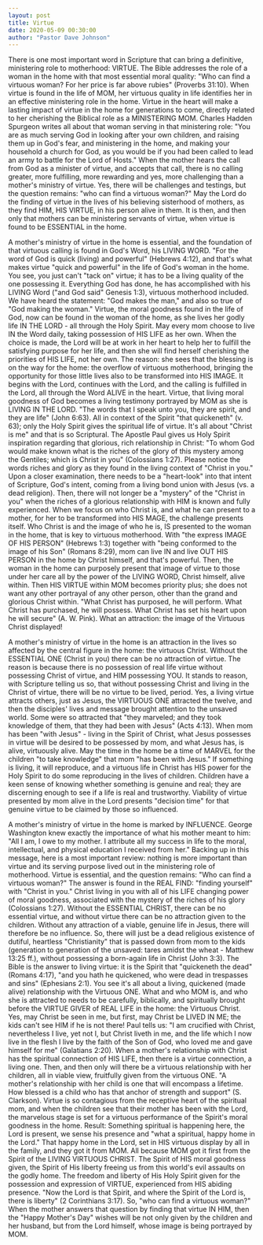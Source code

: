 ```yaml
---
layout: post
title: Virtue
date: 2020-05-09 00:30:00
author: "Pastor Dave Johnson"
---
```


There is one most important word in Scripture that can bring a definitive, ministering role to motherhood: VIRTUE.   The Bible addresses the role of a woman in the home with that most essential moral quality: "Who can find a virtuous woman?  For her price is far above rubies" (Proverbs 31:10).  When virtue is found in the life of MOM, her virtuous quality in life identifies her in an effective ministering role in the home.  Virtue in the heart will make a lasting impact of virtue in the home for generations to come, directly related to her cherishing the Biblical role as a MINISTERING MOM.  Charles Hadden Spurgeon writes all about that woman serving in that ministering role: "You are as much serving God in looking after your own children, and raising them up in God's fear, and ministering in the home, and making your household a church for God, as you would be if you had been called to lead an army to battle for the Lord of Hosts."  When the mother hears the call from God as a minister of virtue, and accepts that call, there is no calling greater, more fulfilling, more rewarding and yes, more challenging than a mother's ministry of virtue.  Yes, there will be challenges and testings, but the question remains:  "who can find a virtuous woman?"  May the Lord do the finding of virtue in the lives of his believing sisterhood of mothers, as they find HIM, HIS VIRTUE, in his person alive in them.  It is then, and then only that mothers can be ministering servants of virtue, when virtue is found to be ESSENTIAL in the home. 

A mother's ministry of virtue in the home is essential, and the foundation of that virtuous calling is found in God's Word, his LIVING WORD.  "For the word of God is quick (living) and powerful" (Hebrews 4:12), and that's what makes virtue "quick and powerful" in the life of God's woman in the home.  You see, you just can't "tack on" virtue; it has to be a living quality of the one possessing it.  Everything God has done, he has accomplished with his LIVING Word ("and God said" Genesis 1:3), virtuous motherhood included.  We have heard the statement: "God makes the man," and also so true of "God making the woman."  Virtue, the moral goodness found in the life of God, now can be found in the woman of the home, as she lives her godly life IN THE LORD - all through the Holy Spirit.  May every mom choose to live IN the Word daily, taking possession of HIS LIFE as her own.  When the choice is made, the Lord will be at work in her heart to help her to fulfill the satisfying purpose for her life, and then she will find herself cherishing the priorities of HIS LIFE, not her own.  The reason: she sees that the blessing is on the way for the home: the overflow of virtuous motherhood, bringing the opportunity for those little lives also to be transformed into HIS IMAGE.  It begins with the Lord, continues with the Lord, and the calling is fulfilled in the Lord, all through the Word ALIVE in the heart.  Virtue, that living moral goodness of God becomes a living testimony portrayed by MOM as she is LIVING IN THE LORD. "The words that I speak unto you, they are spirit, and they are life" (John 6:63).  All in context of the Spirit "that quickeneth" (v. 63); only the Holy Spirit gives the spiritual life of virtue.   It's all about "Christ is me" and that is so Scriptural.  The Apostle Paul gives us Holy Spirit inspiration regarding that glorious, rich relationship in Christ:  "To whom God would make known what is the riches of the glory of this mystery among the Gentiles; which is Christ in you" (Colossians 1:27).  Please notice the words riches and glory as they found in the living context of "Christ in you."   Upon a closer examination, there needs to be a "heart-look" into that intent of Scripture, God's intent, coming from a living bond union with Jesus (vs. a dead religion).  Then, there will not longer be a "mystery" of the "Christ in you" when the riches of a glorious relationship with HIM is known and fully experienced.   When we focus on who Christ is, and what he can present to a mother, for her to be transformed into HIS MAGE, the challenge presents itself.  Who Christ is and the image of who he is, IS presented to the woman in the home, that is key to virtuous motherhood.  With "the express IMAGE OF HIS PERSON" (Hebrews 1:3) together with "being conformed to the image of his Son" (Romans 8:29), mom can live IN and live OUT HIS PERSON in the home by Christ himself, and that's powerful.   Then, the woman in the home can purposely present that image of virtue to those under her care all by the power of the LIVING WORD, Christ himself, alive within.  Then HIS VIRTUE within MOM becomes priority plus; she does not want any other portrayal of any other person, other than the grand and glorious Christ within.   "What Christ has purposed, he will perform.  What Christ has purchased, he will possess.  What Christ has set his heart upon he will secure" (A. W. Pink).  What an attraction: the image of the Virtuous Christ displayed! 

A mother's ministry of virtue in the home is an attraction in the lives so affected by the central figure in the home: the virtuous Christ. Without the ESSENTIAL ONE (Christ in you) there can be no attraction of virtue.  The reason is because there is no possession of real life virtue without possessing Christ of virtue, and HIM possessing YOU.  It stands to reason, with Scripture telling us so, that without possessing Christ and living in the Christ of virtue, there will be no virtue to be lived, period.  Yes, a living virtue attracts others, just as Jesus, the VIRTUOUS ONE attracted the twelve, and then the disciples' lives and message brought attention to the unsaved world.  Some were so attracted that "they marveled; and they took knowledge of them, that they had been with Jesus" (Acts 4:13).  When mom has been "with Jesus" - living in the Spirit of Christ, what Jesus possesses in virtue will be desired to be possessed by mom, and what Jesus has, is alive, virtuously alive.  May the time in the home be a time of MARVEL for the children "to take knowledge" that mom "has been with Jesus."   If something is living, it will reproduce, and a virtuous life in Christ has HIS power for the Holy Spirit to do some reproducing in the lives of children.   Children have a keen sense of knowing whether something is genuine and real; they are discerning enough to see if a life is real and trustworthy.  Viability of virtue presented by mom alive in the Lord presents "decision time" for that genuine virtue to be claimed by those so influenced. 

A mother's ministry of virtue in the home is marked by INFLUENCE.  George Washington knew exactly the importance of what his mother meant to him: "All I am, I owe to my mother.  I attribute all my success in life to the moral, intellectual, and physical education I received from her."  Backing up in this message, here is a most important review: nothing is more important than virtue and its serving purpose lived out in the ministering role of motherhood.  Virtue is essential, and the question remains: "Who can find a virtuous woman?"  The answer is found in the REAL FIND: "finding yourself" with "Christ in you."   Christ living in you with all of his LIFE changing power of moral goodness, associated with the mystery of the riches of his glory (Colossians 1:27).  Without the ESSENTIAL CHRIST, there can be no essential virtue, and without virtue there can be no attraction given to the children.  Without any attraction of a viable, genuine life in Jesus, there will therefore be no influence.  So, there will just be a dead religious existence of dutiful, heartless "Christianity" that is passed down from mom to the kids (generation to generation of the unsaved: tares amidst the wheat - Matthew 13:25 ff.), without possessing a born-again life in Christ (John 3:3).  The Bible is the answer to living virtue: it is the Spirit that "quickeneth the dead" (Romans 4:17), "and you hath he quickened, who were dead in trespasses and sins" (Ephesians 2:1).  You see it's all about a living, quickened (made alive)  relationship with the Virtuous ONE.  What and who MOM is, and who she is attracted to needs to be carefully, biblically, and spiritually brought before the VIRTUE GIVER of REAL LIFE in the home: the Virtuous Christ.  Yes, may Christ be seen in me, but first, may Christ be LIVED IN ME; the kids can't see HIM if he is not there!  Paul tells us:  "I am crucified with Christ, nevertheless I live, yet not I, but Christ liveth in me, and the life which I now live in the flesh I live by the faith of the Son of God, who loved me and gave himself for me" (Galatians 2:20).  When a mother's relationship with Christ has the spiritual connection of HIS LIFE, then there is a  virtue connection, a living one.  Then, and then only will there be a virtuous relationship with her children, all in viable view, fruitfully given from the virtuous ONE.   "A mother's relationship with her child is one that will encompass a lifetime.  How blessed is a child who has that anchor of strength and support" (S. Clarkson).  Virtue is so contagious from the receptive heart of the spiritual mom, and when the children see that their mother has been with the Lord, the marvelous stage is set for a virtuous performance of the Spirit's moral goodness in the home.  Result:  Something spiritual is happening here, the Lord is present, we sense his presence and "what a spiritual, happy home in the Lord."  That happy home in the Lord, set in HIS virtuous display by all in the family, and they got it from MOM.  All because MOM got it first from the Spirit of the LIVING VIRTUOUS CHRIST.  The Spirit of HIS moral goodness given, the Spirit of His liberty freeing us from this world's evil assaults on the godly home.  The freedom and liberty of His Holy Spirit given for the possession and expression of VIRTUE, experienced from HIS abiding presence.  "Now the Lord is that Spirit, and where the Spirit of the Lord is, there is liberty" (2 Corinthians 3:17).  So, "who can find a virtuous woman?"  When the mother answers that question by finding that virtue IN HIM, then the "Happy Mother's Day" wishes will be not only given by the children and her husband, but from the Lord himself, whose image is being portrayed by MOM.
